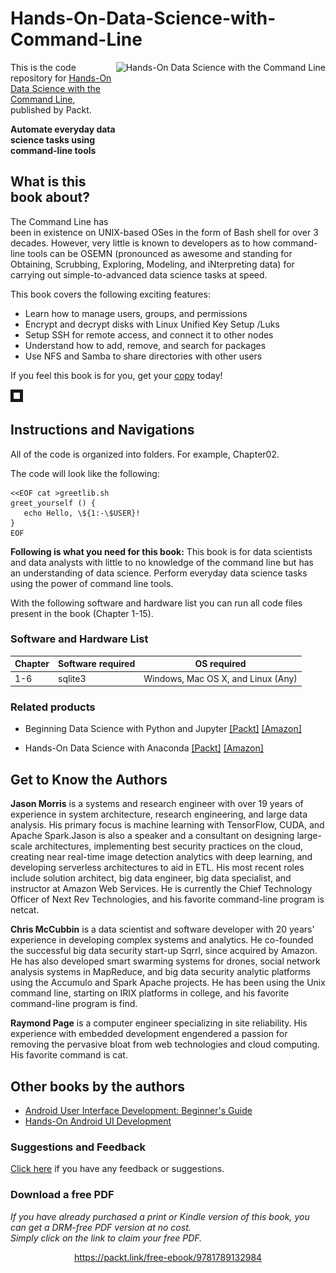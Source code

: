 


# Hands-On-Data-Science-with-Command-Line
<a href="https://www.packtpub.com/big-data-and-business-intelligence/hands-data-science-command-line?utm_source=github&utm_medium=repository&utm_campaign=9781789132984"><img src="https://www.packtpub.com/sites/default/files/cover_B10819.png" alt="Hands-On Data Science with the Command Line" height="256px" align="right"></a>

This is the code repository for [Hands-On Data Science with the Command Line](https://www.packtpub.com/big-data-and-business-intelligence/hands-data-science-command-line?utm_source=github&utm_medium=repository&utm_campaign=9781789132984), published by Packt.

**Automate everyday data science tasks using command-line tools**

## What is this book about?
The Command Line has been in existence on UNIX-based OSes in the form of Bash shell for over 3 decades. However, very little is known to developers as to how command-line tools can be OSEMN (pronounced as awesome and standing for Obtaining, Scrubbing, Exploring, Modeling, and iNterpreting data) for carrying out simple-to-advanced data science tasks at speed.

This book covers the following exciting features:
* Learn how to manage users, groups, and permissions
* Encrypt and decrypt disks with Linux Unified Key Setup /Luks
* Setup SSH for remote access, and connect it to other nodes
* Understand how to add, remove, and search for packages
* Use NFS and Samba to share directories with other users

If you feel this book is for you, get your [copy](https://www.amazon.com/dp/1789132983) today!

<a href="https://www.packtpub.com/?utm_source=github&utm_medium=banner&utm_campaign=GitHubBanner"><img src="https://raw.githubusercontent.com/PacktPublishing/GitHub/master/GitHub.png" 
alt="https://www.packtpub.com/" border="5" /></a>


## Instructions and Navigations
All of the code is organized into folders. For example, Chapter02.

The code will look like the following:
```
<<EOF cat >greetlib.sh
greet_yourself () {
   echo Hello, \${1:-\$USER}!
}
EOF
```

**Following is what you need for this book:**
This book is for data scientists and data analysts with little to no knowledge of the command line but has an understanding of data science. Perform everyday data science tasks using the power of command line tools.

With the following software and hardware list you can run all code files present in the book (Chapter 1-15).

### Software and Hardware List

| Chapter  | Software required                   | OS required                        |
| -------- | ------------------------------------| -----------------------------------|
| 1-6      | sqlite3                             | Windows, Mac OS X, and Linux (Any) |


### Related products <Other books you may enjoy>
* Beginning Data Science with Python and Jupyter [[Packt]](https://www.packtpub.com/big-data-and-business-intelligence/beginning-data-science-python-and-jupyter?utm_source=github&utm_medium=repository&utm_campaign=9781789532029) [[Amazon]](https://www.amazon.com/dp/1789532027)

* Hands-On Data Science with Anaconda [[Packt]](https://www.packtpub.com/big-data-and-business-intelligence/hands-data-science-anaconda?utm_source=github&utm_medium=repository&utm_campaign=9781788831192) [[Amazon]](https://www.amazon.com/dp/1788831195)

## Get to Know the Authors
**Jason Morris**
is a systems and research engineer with over 19 years of experience in system architecture, research engineering, and large data analysis. His primary focus is machine learning with TensorFlow, CUDA, and Apache Spark.Jason is also a speaker and a consultant on designing large-scale architectures, implementing best security practices on the cloud, creating near real-time image detection analytics with deep learning, and developing serverless architectures to aid in ETL. His most recent roles include solution architect, big data engineer, big data specialist, and instructor at Amazon Web Services. He is currently the Chief Technology Officer of Next Rev Technologies, and his favorite command-line program is netcat.

**Chris McCubbin**
is a data scientist and software developer with 20 years' experience in developing complex systems and analytics. He co-founded the successful big data security start-up Sqrrl, since acquired by Amazon. He has also developed smart swarming systems for drones, social network analysis systems in MapReduce, and big data security analytic platforms using the Accumulo and Spark Apache projects. He has been using the Unix command line, starting on IRIX platforms in college, and his favorite command-line program is find.

**Raymond Page**
is a computer engineer specializing in site reliability. His experience with embedded development engendered a passion for removing the pervasive bloat from web technologies and cloud computing. His favorite command is cat.


## Other books by the authors
* [Android User Interface Development: Beginner's Guide](https://www.packtpub.com/application-development/android-user-interface-development-beginners-guide?utm_source=github&utm_medium=repository&utm_campaign=9781849514484)
* [Hands-On Android UI Development](https://www.packtpub.com/application-development/hands-android-ui-development?utm_source=github&utm_medium=repository&utm_campaign=9781788475051)

### Suggestions and Feedback
[Click here](https://docs.google.com/forms/d/e/1FAIpQLSdy7dATC6QmEL81FIUuymZ0Wy9vH1jHkvpY57OiMeKGqib_Ow/viewform) if you have any feedback or suggestions.
### Download a free PDF

 <i>If you have already purchased a print or Kindle version of this book, you can get a DRM-free PDF version at no cost.<br>Simply click on the link to claim your free PDF.</i>
<p align="center"> <a href="https://packt.link/free-ebook/9781789132984">https://packt.link/free-ebook/9781789132984 </a> </p>